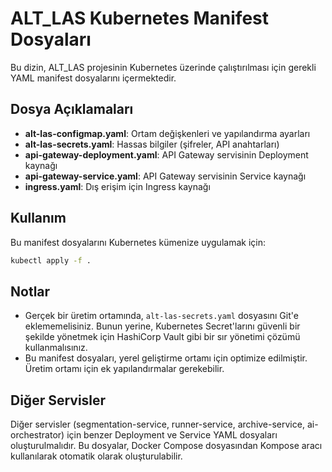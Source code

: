 # ALT_LAS Kubernetes Manifest Dosyaları

Bu dizin, ALT_LAS projesinin Kubernetes üzerinde çalıştırılması için gerekli YAML manifest dosyalarını içermektedir.

## Dosya Açıklamaları

- **alt-las-configmap.yaml**: Ortam değişkenleri ve yapılandırma ayarları
- **alt-las-secrets.yaml**: Hassas bilgiler (şifreler, API anahtarları)
- **api-gateway-deployment.yaml**: API Gateway servisinin Deployment kaynağı
- **api-gateway-service.yaml**: API Gateway servisinin Service kaynağı
- **ingress.yaml**: Dış erişim için Ingress kaynağı

## Kullanım

Bu manifest dosyalarını Kubernetes kümenize uygulamak için:

```bash
kubectl apply -f .
```

## Notlar

- Gerçek bir üretim ortamında, `alt-las-secrets.yaml` dosyasını Git'e eklememelisiniz. Bunun yerine, Kubernetes Secret'larını güvenli bir şekilde yönetmek için HashiCorp Vault gibi bir sır yönetimi çözümü kullanmalısınız.
- Bu manifest dosyaları, yerel geliştirme ortamı için optimize edilmiştir. Üretim ortamı için ek yapılandırmalar gerekebilir.

## Diğer Servisler

Diğer servisler (segmentation-service, runner-service, archive-service, ai-orchestrator) için benzer Deployment ve Service YAML dosyaları oluşturulmalıdır. Bu dosyalar, Docker Compose dosyasından Kompose aracı kullanılarak otomatik olarak oluşturulabilir.
